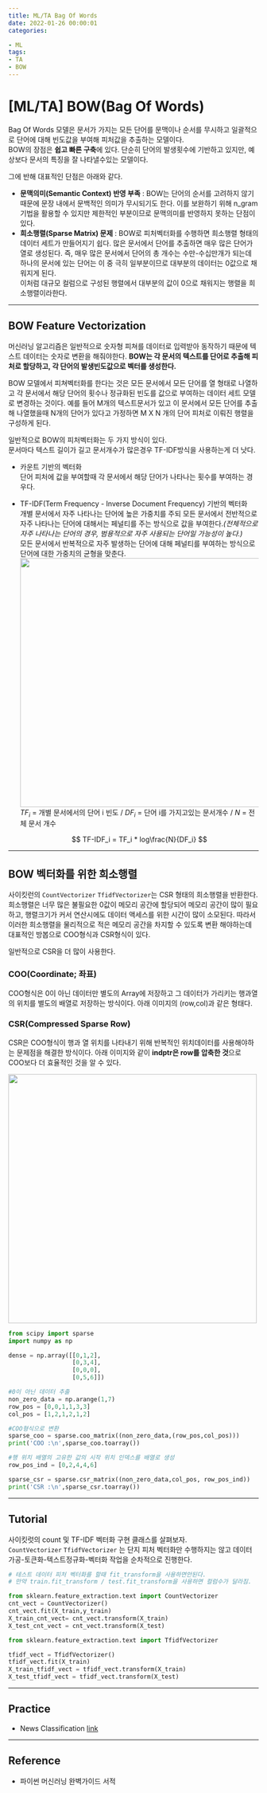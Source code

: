 ```yaml
---
title: ML/TA Bag Of Words
date: 2022-01-26 00:00:01
categories:

- ML
tags:
- TA
- BOW
---
```


# [ML/TA] BOW(Bag Of Words)
Bag Of Words 모델은 문서가 가지는 모든 단어를 문맥이나 순서를 무시하고 일괄적으로 단어에 대해 빈도값을 부여해 피처값을 추출하는 모델이다. <br>BOW의 장점은 **쉽고 빠른 구축**에 있다. 단순히 단어의 발생횟수에 기반하고 있지만, 예상보다 문서의 특징을 잘 나타낼수있는 모델이다.

그에 반해 대표적인 단점은 아래와 같다.
- **문맥의미(Semantic Context) 반영 부족** : BOW는 단어의 순서를 고려하지 않기때문에 문장 내에서 문백적인 의미가 무시되기도 한다. 이를 보완하기 위해 n_gram기법을 활용할 수 있지만 제한적인 부분이므로 문맥의미를 반영하지 못하는 단점이있다.
- **희소행렬(Sparse Matrix) 문제** : BOW로 피처벡터화를 수행하면 희소행렬 형태의 데이터 세트가 만들어지기 쉽다. 많은 문서에서 단어를 추출하면 매우 많은 단어가 열로 생성된다. 즉, 매우 많은 문서에서 단어의 총 개수는 수만-수십만개가 되는데 하나의 문서에 있는 단어는 이 중 극히 일부분이므로 대부분의 데이터는 0값으로 채워지게 된다.<br>이처럼 대규모 컬럼으로 구성된 행렬에서 대부분의 값이 0으로 채워지는 행렬을 희소행렬이라한다.

---
## BOW Feature Vectorization
머신러닝 알고리즘은 일반적으로 숫자형 피쳐를 데이터로 입력받아 동작하기 때문에 텍스트 데이터는 숫자로 변환을 해줘야한다. **BOW는 각 문서의 텍스트를 단어로 추출해 피처로 할당하고, 각 단어의 발생빈도값으로 벡터를 생성한다.** 

BOW 모델에서 피쳐벡터화를 한다는 것은 모든 문서에서 모든 단어를 열 형태로 나열하고 각 문서에서 해당 단어의 횟수나 정규화된 빈도를 값으로 부여하는 데이터 세트 모델로 변경하는 것이다. 예를 들어 M개의 텍스트문서가 있고 이 문서에서 모든 단어를 추출해 나열했을때 N개의 단어가 있다고 가정하면 M X N 개의 단어 피처로 이뤄진 행렬을 구성하게 된다.

일반적으로 BOW의 피처벡터화는 두 가지 방식이 있다.<br>문서마다 텍스트 길이가 길고 문서개수가 많은경우 TF-IDF방식을 사용하는게 더 낫다.

- 카운트 기반의 벡터화 <br>단어 피처에 값을 부여할때 각 문서에서 해당 단어가 나타나는 횟수를 부여하는 경우다.
- TF-IDF(Term Frequency - Inverse Document Frequency) 기반의 벡터화 <br>개별 문서에서 자주 나타나는 단어에 높은 가중치를 주되 모든 문서에서 전반적으로 자주 나타나는 단어에 대해서는 페널티를 주는 방식으로 값을 부여한다.*(전체적으로 자주 나타나는 단어의 경우, 범용적으로 자주 사용되는 단어일 가능성이 높다.)*<br>모든 문서에서 반복적으로 자주 발생하는 단어에 대해 페널티를 부여하는 방식으로 단어에 대한 가중치의 균형을 맞춘다.<br><img src = 'https://drive.google.com/uc?export=download&id=1swfeoGpwDgBEger3SxrzLmzAkvwPIEFU' width=500><br>$TF_i$ = 개별 문서에서의 단어 i 빈도 / $DF_i$ = 단어 i를 가지고있는 문서개수 / $N$ = 전체 문서 개수

    $$
    TF-IDF_i = TF_i * log\frac{N}{DF_i} 
    $$

---
## BOW 벡터화를 위한 희소행렬
사이킷런의 `CountVectorizer` `TfidfVectorizer`는 CSR 형태의 희소행렬을 반환한다.<br>희소행렬은 너무 많은 불필요한 0값이 메모리 공간에 할당되어 메모리 공간이 많이 필요하고, 행렬크기가 커서 연산시에도 데이터 액세스를 위한 시간이 많이 소모된다. 따라서 이러한 희소행렬을 물리적으로 적은 메모리 공간을 차지할 수 있도록 변환 해야하는데 대표적인 방봅으로 COO형식과 CSR형식이 있다. 

일반적으로 CSR을 더 많이 사용한다.

### COO(Coordinate; 좌표)
COO형식은 0이 아닌 데이터만 별도의 Array에 저장하고 그 데이터가 가리키는 행과열의 위치를 별도의 배열로 저장하는 방식이다. 아래 이미지의 (row,col)과 같은 형태다.
### CSR(Compressed Sparse Row)
CSR은 COO형식이 행과 열 위치를 나타내기 위해 반복적인 위치데이터를 사용해야하는 문제점을 해결한 방식이다. 아래 이미지와 같이 **indptr은 row를 압축한 것**으로 COO보다 더 효율적인 것을 알 수 있다.

<img src = 'https://drive.google.com/uc?export=download&id=1N2uqjwvYTMbBQ9J5cym8Yzfv2_Mg8gGc' width=500>

```python
from scipy import sparse
import numpy as np

dense = np.array([[0,1,2],
                  [0,3,4],
                  [0,0,0],
                  [0,5,6]])

#0이 아닌 데이터 추출
non_zero_data = np.arange(1,7)
row_pos = [0,0,1,1,3,3]
col_pos = [1,2,1,2,1,2]

#COO형식으로 변환
sparse_coo = sparse.coo_matrix((non_zero_data,(row_pos,col_pos)))
print('COO :\n',sparse_coo.toarray())

#행 위치 배열의 고유한 값의 시작 위치 인덱스를 배열로 생성
row_pos_ind = [0,2,4,4,6]

sparse_csr = sparse.csr_matrix((non_zero_data,col_pos, row_pos_ind))
print('CSR :\n',sparse_csr.toarray())

```
---
##  Tutorial
사이킷럿의 count 및 TF-IDF 벡터화 구현 클래스를 살펴보자.<br>`CountVectorizer` `TfidfVectorizer` 는 단지 피처 벡터화만 수행하지는 않고 데이터 가공-토큰화-텍스트정규화-벡터화 작업을 순차적으로 진행한다.

```python
# 테스트 데이터 피처 벡터화를 할때 fit_transform을 사용하면안된다.
# 만약 train.fit_transform / test.fit_transform을 사용하면 컬럼수가 달라짐.

from sklearn.feature_extraction.text import CountVectorizer
cnt_vect = CountVectorizer()
cnt_vect.fit(X_train,y_train)
X_train_cnt_vect= cnt_vect.transform(X_train)
X_test_cnt_vect = cnt_vect.transform(X_test)

from sklearn.feature_extraction.text import TfidfVectorizer

tfidf_vect = TfidfVectorizer()
tfidf_vect.fit(X_train)
X_train_tfidf_vect = tfidf_vect.transform(X_train)
X_test_tfidf_vect = tfidf_vect.transform(X_test)
```

---

##  Practice

- News Classification [link](https://github.com/ominiv/Practice_ML/blob/master/Practice/News_Classification.ipynb)

-----

## Reference

- 파이썬 머신러닝 완벽가이드 서적

